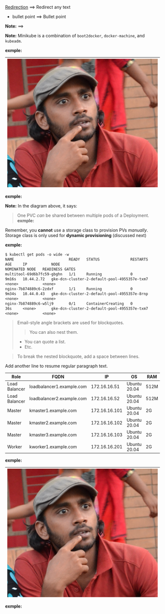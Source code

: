 [Redirection](https://google.com/) ==>  Redirect any text

* bullet point  ==> Bullet point

**Note:**  ==> 

**Note:** Minikube is a combination of `boot2docker`, `docker-machine`, and `kubeadm`.

**exmple:** 

| ![images/kubernetes-storage.png](images/kubernetes-storage.png) |
| --------------------------------------------------------------- |

**exmple:** 

**Note:** In the diagram above, it says:
> One PVC *can* be shared between multiple pods of a Deployment.
**exmple:** 

Remember, you **cannot** use a storage class to provision PVs *manually*. Storage class is only used for **dynamic provisioning** (discussed next)

**exmple:** 

```
$ kubectl get pods -o wide -w
NAME                         READY   STATUS              RESTARTS   AGE     IP           NODE                                          NOMINATED NODE   READINESS GATES
multitool-69d6b7fc59-gbghn   1/1     Running             0          9m16s   10.44.2.72   gke-dcn-cluster-2-default-pool-4955357e-txm7   <none>           <none>
nginx-7b874889c6-2zdxf       1/1     Running             0          9m34s   10.44.0.43   gke-dcn-cluster-2-default-pool-4955357e-8rnp   <none>           <none>
nginx-7b874889c6-w5lj9       0/1     ContainerCreating   0          36s     <none>       gke-dcn-cluster-2-default-pool-4955357e-txm7   <none>           <none>
```


> Email-style angle brackets are used for blockquotes.
>> You can also nest them.
>>
> * You can quote a list.
> * Etc.

> To break the nested blockquote, add a space between lines.

Add another line to resume regular paragraph text.

|Role|FQDN|IP|OS|RAM|CPU|
|----|----|----|----|----|----|
|Load Balancer|loadbalancer1.example.com|172.16.16.51|Ubuntu 20.04|512M|1|
|Load Balancer|loadbalancer2.example.com|172.16.16.52|Ubuntu 20.04|512M|1|
|Master|kmaster1.example.com|172.16.16.101|Ubuntu 20.04|2G|2|
|Master|kmaster2.example.com|172.16.16.102|Ubuntu 20.04|2G|2|
|Master|kmaster3.example.com|172.16.16.103|Ubuntu 20.04|2G|2|
|Worker|kworker1.example.com|172.16.16.201|Ubuntu 20.04|2G|2|




**exmple:** 

| ![images/kubernetes-storage.png](images/kubernetes-storage.png) |
| --------------------------------------------------------------- |

**exmple:** 




